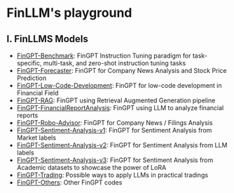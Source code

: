 # FinLLM's playground

## Ⅰ. FinLLMS Models
* [FinGPT-Benchmark](https://github.com/AI4Finance-Foundation/FinGPT/tree/master/fingpt/FinGPT_Benchmark): FinGPT Instruction Tuning paradigm for task-specific, multi-task, and zero-shot instruction tuning tasks
* [FinGPT-Forecaster](https://github.com/AI4Finance-Foundation/FinGPT/tree/master/fingpt/FinGPT_Forecaster): FinGPT for Company News Analysis and Stock Price Prediction
* [FinGPT-Low-Code-Development](https://github.com/AI4Finance-Foundation/FinGPT/tree/master/fingpt/FinGPT_Low_Code_Development): FinGPT for low-code development in Financial Field
* [FinGPT-RAG](https://github.com/AI4Finance-Foundation/FinGPT/tree/master/fingpt/FinGPT_RAG): FinGPT using Retrieval Augmented Generation pipeline
* [FinGPT-FinancialReportAnalysis](https://github.com/AI4Finance-Foundation/FinGPT/tree/master/fingpt/FinGPT_FinancialReportAnalysis): FinGPT using LLM to analyze financial reports
* [FinGPT-Robo-Advisor](https://github.com/AI4Finance-Foundation/FinGPT/tree/master/fingpt/FinGPT_Others/FinGPT_Robo_Advisor): FinGPT for Company News / Filings Analysis
* [FinGPT-Sentiment-Analysis-v1](https://github.com/AI4Finance-Foundation/FinGPT/tree/master/fingpt/FinGPT_Sentiment_Analysis_v1): FinGPT for Sentiment Analysis from Market labels
* [FinGPT-Sentiment-Analysis-v2](https://github.com/AI4Finance-Foundation/FinGPT/tree/master/fingpt/FinGPT_Sentiment_Analysis_v2): FinGPT for Sentiment Analysis from LLM labels
* [FinGPT-Sentiment-Analysis-v3](https://github.com/AI4Finance-Foundation/FinGPT/tree/master/fingpt/FinGPT_Sentiment_Analysis_v3): FinGPT for Sentiment Analysis from Academic datasets to showcase the power of LoRA
* [FinGPT-Trading](https://github.com/AI4Finance-Foundation/FinGPT/tree/master/fingpt/FinGPT_Trading): Possible ways to apply LLMs in practical tradings
* [FinGPT-Others](https://github.com/AI4Finance-Foundation/FinGPT/tree/master/fingpt/FinGPT_Others): Other FinGPT codes


